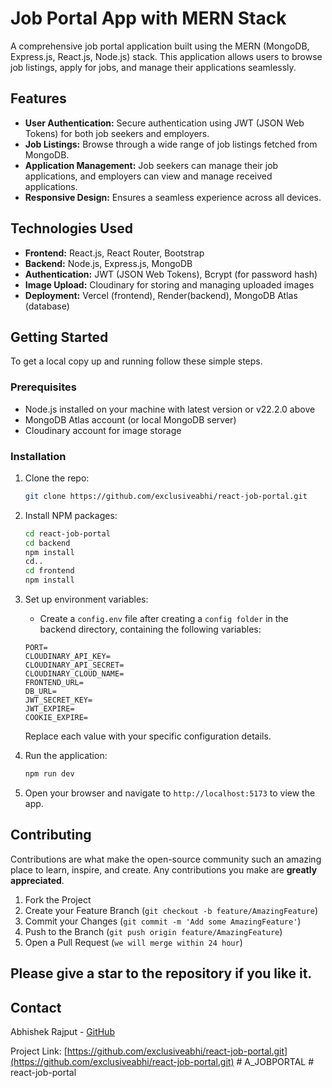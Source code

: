# Job Portal App with MERN Stack

A comprehensive job portal application built using the MERN (MongoDB, Express.js, React.js, Node.js) stack. This application allows users to browse job listings, apply for jobs, and manage their applications seamlessly.

## Features

- **User Authentication:** Secure authentication using JWT (JSON Web Tokens) for both job seekers and employers.
- **Job Listings:** Browse through a wide range of job listings fetched from MongoDB.
- **Application Management:** Job seekers can manage their job applications, and employers can view and manage received applications.
- **Responsive Design:** Ensures a seamless experience across all devices.

## Technologies Used

- **Frontend:** React.js, React Router, Bootstrap
- **Backend:** Node.js, Express.js, MongoDB
- **Authentication:** JWT (JSON Web Tokens), Bcrypt (for password hash)
- **Image Upload:** Cloudinary for storing and managing uploaded images
- **Deployment:** Vercel (frontend), Render(backend), MongoDB Atlas (database)

## Getting Started

To get a local copy up and running follow these simple steps.

### Prerequisites

- Node.js installed on your machine with latest version or v22.2.0 above
- MongoDB Atlas account (or local MongoDB server)
- Cloudinary account for image storage

### Installation

1. Clone the repo:
   ```sh
   git clone https://github.com/exclusiveabhi/react-job-portal.git
   ```
2. Install NPM packages:
   ```sh
   cd react-job-portal
   cd backend
   npm install
   cd..
   cd frontend
   npm install
   ```
3. Set up environment variables:
   - Create a `config.env` file after creating a `config folder` in the backend directory, containing the following variables:
   ```env
   PORT=
   CLOUDINARY_API_KEY=
   CLOUDINARY_API_SECRET=
   CLOUDINARY_CLOUD_NAME=
   FRONTEND_URL=
   DB_URL=
   JWT_SECRET_KEY=
   JWT_EXPIRE=
   COOKIE_EXPIRE=
   ```

   Replace each value with your specific configuration details.

4. Run the application:
   ```sh
   npm run dev
   ```
5. Open your browser and navigate to `http://localhost:5173` to view the app.

## Contributing

Contributions are what make the open-source community such an amazing place to learn, inspire, and create. Any contributions you make are **greatly appreciated**.

1. Fork the Project
2. Create your Feature Branch (`git checkout -b feature/AmazingFeature`)
3. Commit your Changes (`git commit -m 'Add some AmazingFeature'`)
4. Push to the Branch (`git push origin feature/AmazingFeature`)
5. Open a Pull Request (`we will merge within 24 hour`)

## Please give a star to the repository if you like it.

## Contact

Abhishek Rajput - [GitHub](https://github.com/exclusiveabhi)

Project Link: [https://github.com/exclusiveabhi/react-job-portal.git](https://github.com/exclusiveabhi/react-job-portal.git)
#   A _ J O B P O R T A L  
 #   r e a c t - j o b - p o r t a l  
 